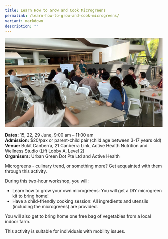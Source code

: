 ```yaml
---
title: Learn How to Grow and Cook Microgreens
permalink: /learn-how-to-grow-and-cook-microgreens/
variant: markdown
description: ""
---
```

![Learn how to grow and cook microgreens](/images/Workshop%20&amp;%20Talks/Learn_how_to_grow_and_cook_microgreens.jpg)

**Dates:** 15, 22, 29 June, 9:00 am – 11:00 am<br>
**Admission:** $20/pax or parent-child pair (child age between 3-17 years old) <br>
**Venue:** Bukit Canberra, 21 Canberra Link, Active Health Nutrition and Wellness Studio (Lift Lobby A, Level 2)<br>
**Organisers:** Urban Green Dot Pte Ltd and Active Health

Microgreens - culinary trend, or something more? Get acquainted with them through this activity. &nbsp;

During this two-hour workshop, you will:
<br>
* Learn how to grow your own microgreens: You will get a DIY microgreen kit to bring home! 
* Have a child-friendly cooking session: All ingredients and utensils (including the microgreens) are provided.<br>

You will also get to bring home one free bag of vegetables from a local indoor farm.

This activity is suitable for individuals with mobility issues.


<a class="btn-link" target="_blank" href="https://urbangreendot.sg/product/think-micro-green-learn-how-to-grow-and-cook-microgreens/">
	<img src="/images/gogreensg_website-32.png">
</a>

<style>
	.btn-link {
		display: none;
	}
	a.btn-link[target="_blank"]:after {
	display: none;
}
	.btn-link > img {
		width: 100%;
	}
</style>